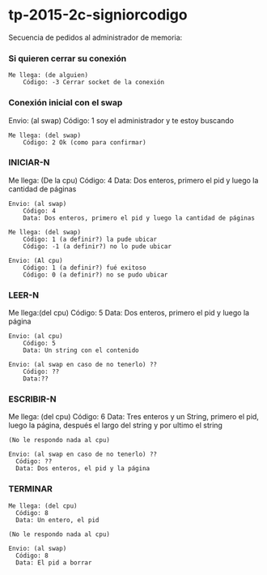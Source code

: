 # tp-2015-2c-signiorcodigo


Secuencia de pedidos al administrador de memoria:

<h3>Si quieren cerrar su conexión</h3>

    Me llega: (de alguien)
        Código: -3 Cerrar socket de la conexión


<h3>Conexión inicial con el swap</h3>
    Envio: (al swap)
       Código: 1 soy el administrador y te estoy buscando
       
    Me llega: (del swap)
        Código: 2 Ok (como para confirmar)
  
<h3>INICIAR-N</h3>
     Me llega: (De la cpu)
        Código: 4
        Data: Dos enteros, primero el pid y luego la cantidad de páginas
      
    Envio: (al swap)
        Código: 4
        Data: Dos enteros, primero el pid y luego la cantidad de páginas
      
    Me llega: (del swap)
        Código: 1 (a definir?) la pude ubicar
        Código: -1 (a definir?) no lo pude ubicar
      
    Envio: (Al cpu)
        Código: 1 (a definir?) fué exitoso
        Código: 0 (a definir?) no se pudo ubicar
  
  
<h3>LEER-N</h3>
    Me llega:(del cpu)
        Código: 5 
        Data: Dos enteros, primero el pid y luego la página
      
    Envio: (al cpu)
        Código: 5 
        Data: Un string con el contenido
      
    Envio: (al swap en caso de no tenerlo) ??
        Código: ??
        Data:??
      
      
<h3>ESCRIBIR-N</h3>
    Me llega: (del cpu)
      Código: 6 
      Data: Tres enteros y un String, primero el pid, luego la página, después el largo del string y por ultimo el string
      
    (No le respondo nada al cpu)
  
    Envio: (al swap en caso de no tenerlo) ??
      Código: ??
      Data: Dos enteros, el pid y la página
 
<h3>TERMINAR</h3>
 
    Me llega: (del cpu)
      Código: 8
      Data: Un entero, el pid
      
    (No le respondo nada al cpu)
  
    Envio: (al swap)
      Código: 8
      Data: El pid a borrar

      

  
  
  
